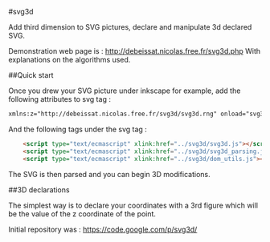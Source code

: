 #svg3d

Add third dimension to SVG pictures, declare and manipulate 3d declared SVG.

Demonstration web page is : http://debeissat.nicolas.free.fr/svg3d.php
With explanations on the algorithms used.

##Quick start

Once you drew your SVG picture under inkscape for example, add the following attributes to svg tag :

```HTML
xmlns:z="http://debeissat.nicolas.free.fr/svg3d/svg3d.rng" onload="svg3d.init(this)"
```

And the following tags under the svg tag :

```HTML
    <script type="text/ecmascript" xlink:href="../svg3d/svg3d.js"></script>
    <script type="text/ecmascript" xlink:href="../svg3d/svg3d_parsing.js"></script>
    <script type="text/ecmascript" xlink:href="../svg3d/dom_utils.js"></script>
```

The SVG is then parsed and you can begin 3D modifications.

##3D declarations

The simplest way is to declare your coordinates with a 3rd figure which will be the value of the z coordinate of the point.


Initial repository was : https://code.google.com/p/svg3d/

